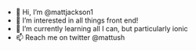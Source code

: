 - 👋 Hi, I’m @mattjackson1
- 👀 I’m interested in all things front end!
- 🌱 I’m currently learning all I can, but particularly ionic
- 📫 Reach me on twitter @mattush

<!---
mattjackson1/mattjackson1 is a ✨ special ✨ repository because its `README.md` (this file) appears on your GitHub profile.
You can click the Preview link to take a look at your changes.
--->

